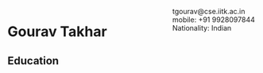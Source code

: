 <span style="float:right;padding:6px"> 
  tgourav@cse.iitk.ac.in <br> mobile: +91 9928097844 <br> Nationality: Indian
</span>

# Gourav Takhar

## Education


